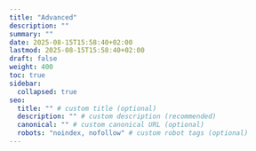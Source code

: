 ```yaml
---
title: "Advanced"
description: ""
summary: ""
date: 2025-08-15T15:58:40+02:00
lastmod: 2025-08-15T15:58:40+02:00
draft: false
weight: 400
toc: true
sidebar:
  collapsed: true
seo:
  title: "" # custom title (optional)
  description: "" # custom description (recommended)
  canonical: "" # custom canonical URL (optional)
  robots: "noindex, nofollow" # custom robot tags (optional)
---
```

